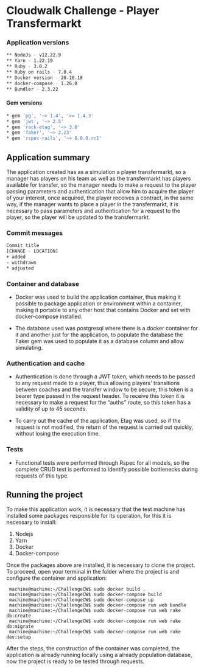 # Cloudwalk Challenge - Player Transfermarkt

### Application versions
```bash
** NodeJs - v12.22.9
** Yarn - 1.22.19
** Ruby - 3.0.2
** Ruby on rails - 7.0.4
** Docker version - 20.10.18
** docker-compose - 1.26.0
** Bundler - 2.3.22
```
#### Gem versions

```bash
* gem 'pg', '~> 1.4', '>= 1.4.3'
* gem 'jwt', '~> 2.5'
* gem 'rack-etag', '~> 3.0'
* gem 'faker', '~> 2.23'
* gem 'rspec-rails', '~> 6.0.0.rc1'
```

## Application summary

The application created has as a simulation a player transfermarkt, so a manager has players on his team as well as the transfermarkt has players available for transfer, so the manager needs to make a request to the player passing parameters and authentication that allow him to acquire the player of your interest, once acquired, the player receives a contract, in the same way, if the manager wants to place a player in the transfermarkt, it is necessary to pass parameters and authentication for a request to the player, so the player will be updated to the transfermarkt.

### Commit messages
```bash
Commit title
[CHANGE - LOCATION]
+ added
- withdrawn
* adjusted
```

### Container and database

* Docker was used to build the application container, thus making it possible to package application or environment within a container, making it portable to any other host that contains Docker and set with docker-compose installed.

* The database used was postgresql where there is a docker container for it and another just for the application, to populate the database the Faker gem was used to populate it as a database column and allow simulating.

### Authentication and cache

* Authentication is done through a JWT token, which needs to be passed to any request made to a player, thus allowing players' transitions between coaches and the transfer window to be secure, this token is a bearer type passed in the request header. To receive this token it is necessary to make a request for the “auths” route, so this token has a validity of up to 45 seconds.

* To carry out the cache of the application, Etag was used, so if the request is not modified, the return of the request is carried out quickly, without losing the execution time.

### Tests

* Functional tests were performed through Rspec for all models, so the complete CRUD test is performed to identify possible bottlenecks during requests of this type.

## Running the project

To make this application work, it is necessary that the test machine has installed some packages responsible for its operation, for this it is necessary to install:

1. Nodejs
2. Yarn
3. Docker
4. Docker-compose

Once the packages above are installed, it is necessary to clone the project. To proceed, open your terminal in the folder where the project is and configure the container and application:

```
 machine@machine:~/ChallengeCW$ sudo docker build .
 machine@machine:~/ChallengeCW$ sudo docker-compose build
 machine@machine:~/ChallengeCW$ sudo docker-compose up
 machine@machine:~/ChallengeCW$ sudo docker-compose run web bundle
 machine@machine:~/ChallengeCW$ sudo docker-compose run web rake db:create
 machine@machine:~/ChallengeCW$ sudo docker-compose run web rake db:migrate
 machine@machine:~/ChallengeCW$ sudo docker-compose run web rake dev:setup
```
After the steps, the construction of the container was completed, the application is already running locally using a already population database, now the project is ready to be tested through requests.

